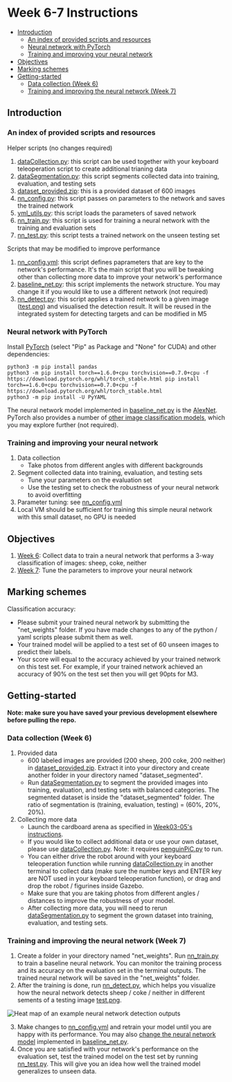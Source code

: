 # Week 6-7 Instructions
- [Introduction](#Introduction)
    - [An index of provided scripts and resources](#An-index-of-provided-scripts-and-resources)
    - [Neural network with PyTorch](#Neural-network-with-PyTorch)
    - [Training and improving your neural network](#Training-and-improving-your-neural-network)
- [Objectives](#Objectives)
- [Marking schemes](#Marking-schemes)
- [Getting-started](#Getting-started)
    - [Data collection (Week 6)](#Data-collection-Week-6)
    - [Training and improving the neural network (Week 7)](#Training-and-improving-the-neural-network-Week-7)

## Introduction
### An index of provided scripts and resources
Helper scripts (no changes required)
1. [dataCollection.py](dataCollection.py): this script can be used together with your keyboard teleoperation script to create additional trianing data
2. [dataSegmentation.py](dataSegmentation.py): this script segments collected data into training, evaluation, and testing sets
3. [dataset_provided.zip](dataset_provided.zip): this is a provided dataset of 600 images
4. [nn_config.py](nn_config.py): this script passes on parameters to the network and saves the trained network
5. [yml_utils.py](yml_utils.py): this script loads the parameters of saved network
6. [nn_train.py](nn_train.py): this script is used for training a neural network with the training and evaluation sets
7. [nn_test.py](nn_test.py): this script tests a trained network on the unseen testing set

Scripts that may be modified to improve performance
1. [nn_config.yml](nn_config.yml): this script defines paprameters that are key to the network's performance. It's the main script that you will be tweaking other than collecting more data to improve your network's performance
2. [baseline_net.py](baseline_net.py): this script implements the network structure. You may change it if you would like to use a different network (not required)
3. [nn_detect.py](nn_detect.py): this script applies a trained network to a given image ([test.png](test.png)) and visualised the detection result. It will be reused in the integrated system for detecting targets and can be modified in M5

### Neural network with PyTorch
Install [PyTorch](https://pytorch.org/) (select "Pip" as Package and "None" for CUDA) and other dependencies:

```
python3 -m pip install pandas 
python3 -m pip install torch==1.6.0+cpu torchvision==0.7.0+cpu -f https://download.pytorch.org/whl/torch_stable.html pip install torch==1.6.0+cpu torchvision==0.7.0+cpu -f https://download.pytorch.org/whl/torch_stable.html
python3 -m pip install -U PyYAML
```

The neural network model implemented in [baseline_net.py](baseline_net.py) is the [AlexNet](https://pytorch.org/hub/pytorch_vision_alexnet/). PyTorch also provides a number of [other image classification models](https://pytorch.org/docs/stable/torchvision/models.html), which you may explore further (not required).

### Training and improving your neural network
1. Data collection
    - Take photos from different angles with different backgrounds
2. Segment collected data into training, evaluation, and testing sets
    - Tune your parameters on the evaluation set
    - Use the testing set to check the robustness of your neural network to avoid overfitting
3. Parameter tuning: see [nn_config.yml](nn_config.yml)
4. Local VM should be sufficient for training this simple neural network with this small dataset, no GPU is needed

## Objectives
1. [Week 6](#Data-collection-Week-6): Collect data to train a neural network that performs a 3-way classification of images: sheep, coke, neither
2. [Week 7](#-Training-and-improving-the-neural-network-Week-7): Tune the parameters to improve your neural network

## Marking schemes
Classification accuracy: 
- Please submit your trained neural network by submitting the "net_weights" folder. If you have made changes to any of the python / yaml scripts please submit them as well.
- Your trained model will be applied to a test set of 60 unseen images to predict their labels. 
- Your score will equal to the accuracy achieved by your trained network on this test set. For example, if your trained network achieved an accuracy of 90% on the test set then you will get 90pts for M3.

## Getting-started
**Note: make sure you have saved your previous development elsewhere before pulling the repo.**

### Data collection (Week 6)
1. Provided data
    - 600 labeled images are provided (200 sheep, 200 coke, 200 neither) in [dataset_provided.zip](dataset_provided.zip). Extract it into your directory and create another folder in your directory named "dataset_segmented". 
    - Run [dataSegmentation.py](dataSegmentation.py) to segment the provided images into training, evaluation, and testing sets with balanced categories. The segmented dataset is inside the "dataset_segmented" folder. The ratio of segmentation is (training, evaluation, testing) = (60%, 20%, 20%). 
2. Collecting more data
    - Launch the cardboard arena as specified in [Week03-05's instructions](https://github.com/tianleimin/ECE4078_Lab/tree/master/Week03-05#Launch-the-cardboard-arena-world-week-3).
    - If you would like to collect additional data or use your own dataset, please use [dataCollection.py](dataCollection.py). Note: it requires [penguinPiC.py](https://github.com/tianleimin/ECE4078_Lab/blob/master/Week01-02/penguinPiC.py) to run. 
    - You can either drive the robot around with your keyboard teleoperation function while running [dataCollection.py](dataCollection.py) in another terminal to collect data (make sure the number keys and ENTER key are NOT used in your keyboard teleoperation function), or drag and drop the robot / figurines inside Gazebo.
    - Make sure that you are taking photos from different angles / distances to improve the robustness of your model.
    - After collecting more data, you will need to rerun [dataSegmentation.py](dataSegmentation.py) to segment the grown dataset into training, evaluation, and testing sets.

### Training and improving the neural network (Week 7)
1. Create a folder in your directory named "net_weights". Run [nn_train.py](nn_train.py) to train a baseline neural network. You can monitor the training process and its accuracy on the evaluation set in the terminal outputs. The trained neural network will be saved in the "net_weights" folder.
2. After the training is done, run [nn_detect.py](nn_detect.py), which helps you visualize how the neural network detects sheep / coke / neither in different sements of a testing image [test.png](test.png).

![Heat map of an example neural network detection outputs](https://github.com/tianleimin/ECE4078_Lab/blob/master/pics/test_nn_detect_output.png?raw=true "Heat map of an example neural network detection outputs")

3. Make changes to [nn_config.yml](nn_config.yml) and retrain your model until you are happy with its performance. You may also [change the neural network model](#Neural-network-with-PyTorch) implemented in [baseline_net.py](baseline_net.py).
4. Once you are satisfied with your network's performance on the evaluation set, test the trained model on the test set by running [nn_test.py](nn_test.py). This will give you an idea how well the trained model generalizes to unseen data.

